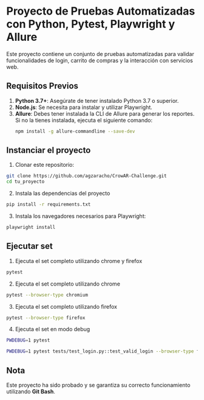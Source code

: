 # Proyecto de Pruebas Automatizadas con Python, Pytest, Playwright y Allure

Este proyecto contiene un conjunto de pruebas automatizadas para validar funcionalidades de login, carrito de compras y la interacción con servicios web.

## Requisitos Previos

1. **Python 3.7+**: Asegúrate de tener instalado Python 3.7 o superior.
2. **Node.js**: Se necesita para instalar y utilizar Playwright.
3. **Allure**: Debes tener instalada la CLI de Allure para generar los reportes. Si no la tienes instalada, ejecuta el siguiente comando:
   ```bash
   npm install -g allure-commandline --save-dev

## Instanciar el proyecto

1. Clonar este repositorio:

```bash
git clone https://github.com/agzaracho/CrowAR-Challenge.git
cd tu_proyecto
```
2. Instala las dependencias del proyecto 
```bash
pip install -r requirements.txt
```
3. Instala los navegadores necesarios para Playwright:
```bash
playwright install
```

## Ejecutar set

1. Ejecuta el set completo utilizando chrome y firefox
```bash
pytest
```
2. Ejecuta el set completo utilizando chrome 
```bash
pytest --browser-type chromium
```
3. Ejecuta el set completo utilizando firefox
```bash
pytest --browser-type firefox
```
4. Ejecuta el set en modo debug
```bash
PWDEBUG=1 pytest
```
```bash
PWDEBUG=1 pytest tests/test_login.py::test_valid_login --browser-type firefox 
```

## Nota

Este proyecto ha sido probado y se garantiza su correcto funcionamiento utilizando **Git Bash**.
